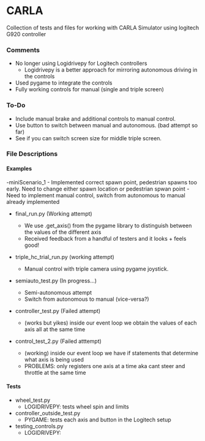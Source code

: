 # CARLA
Collection of tests and files for working with CARLA Simulator using logitech G920 controller

### Comments
- No longer using Logidrivepy for Logitech controllers
    - Logidrivepy is a better approach for mirroring autonomous driving in the controls
- Used pygame to integrate the controls
- Fully working controls for manual (single and triple screen)


### To-Do
- Include manual brake and additional controls to manual control.
- Use button to switch between manual and autonomous. (bad attempt so far)
- See if you can switch screen size for middle triple screen.

### File Descriptions
#### Examples
-miniScenario_1
    - Implemented correct spawn point, pedestrian spawns too early. Need to change either spawn location or pedestrian spwan point
    - Need to implement manual control, switch from autonomous to manual already implemented
- final_run.py (Working attempt)
    - We use .get_axis() from the pygame library to distinguish between the values of the different axis
    - Received feedback from a handful of testers and it looks + feels good!
- triple_hc_trial_run.py (working attempt)
    - Manual control with triple camera using pygame joystick.
- semiauto_test.py (In progress...)
    - Semi-autonomous attempt
    - Switch from autonomous to manual (vice-versa?)

- controller_test.py (Failed attempt)
    - (works but yikes) inside our event loop we obtain the values of each axis all at the same time
- control_test_2.py (Failed atttempt)
    - (working) inside our event loop we have if statements that determine what axis is being used
    - PROBLEMS: only registers one axis at a time aka cant steer and throttle at the same time

#### Tests
- wheel_test.py
    - LOGIDRIVEPY: tests wheel spin and limits
- controller_outside_test.py
    - PYGAME: tests each axis and button in the Logitech setup
-  testing_controls.py
    - LOGIDRIVEPY: 
